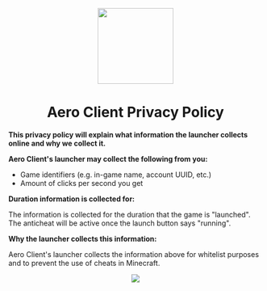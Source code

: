 <!DOCTYPE html>
<html>

<p align="center">
    <img src="https://i.imgur.com/e4Au1VM.png" width="150" height="150"/>
    <h1 align="center">Aero Client Privacy Policy</h1>
</p>

<strong>This privacy policy will explain what information the launcher collects online and why we collect it.</strong>

<strong>Aero Client's launcher may collect the following from you:</strong>

- Game identifiers (e.g. in-game name, account UUID, etc.)
- Amount of clicks per second you get

<strong>Duration information is collected for:</strong>

<p>The information is collected for the duration that the game is "launched". The anticheat will be active once the launch button says "running".</p>

<strong>Why the launcher collects this information:</strong>
<br>
<p>Aero Client's launcher collects the information above for whitelist purposes and to prevent the use of cheats in Minecraft.<p>
    
<p align="center">
    <a href="https://github.com/Aero-Client/Terms-of-Service">
    <img src="https://raw.githubusercontent.com/Aero-Client/Aero-Client.github.io/master/button2.png">
    </a>
</p>

</html>
